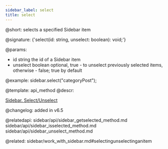 ```yaml
---
sidebar_label: select
title: select
---          
```


@short: selects a specified Sidebar item

@signature: {'select(id: string, unselect: boolean): void;'}

@params:
- id    string      the id of a Sidebar item
- unselect  boolean     optional, true - to unselect previously selected items, otherwise - false; true by default

@example:
sidebar.select("categoryPost");

@template: api_method
@descr:

[Sidebar. Select/Unselect](https://snippet.dhtmlx.com/3odod5v1)

@changelog: added in v6.5

@relatedapi: 
sidebar/api/sidebar_getselected_method.md
sidebar/api/sidebar_isselected_method.md
sidebar/api/sidebar_unselect_method.md

@related: sidebar/work_with_sidebar.md#selectingunselectinganitem
